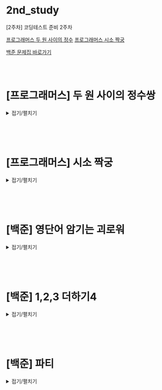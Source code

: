 # 2nd_study

[2주차] 코딩테스트 준비 2주차
<br/>

[프로그래머스 두 원 사이의 정수](https://school.programmers.co.kr/learn/courses/30/lessons/152996)
[프로그래머스 시소 짝궁](https://school.programmers.co.kr/learn/challenges?order=recent)

[백준 문제집 바로가기](https://www.acmicpc.net/workbook/view/16423)

<br/><br/>

# [프로그래머스] 두 원 사이의 정수쌍

<details>
<summary>접기/펼치기</summary>
<div markdown="1">

## [성구](./두%20원%20사이의%20정수쌍/성구.py)

```py

```

## [민웅](./두%20원%20사이의%20정수쌍/민웅.py)

```py
import math

def solution(r1, r2):
    ans = 0
    for i in range(0, r1):
        ans += math.floor(math.sqrt(r2**2 - i**2)) - math.floor(math.sqrt(r1**2 - i**2 - 1))
    for i in range(r1, r2):
        ans += math.floor(math.sqrt(r2**2 - i**2))
    return 4 * ans

```

## [병국](./두%20원%20사이의%20정수쌍/병국.py)

```py

```

## [상미](./두%20원%20사이의%20정수쌍/상미.py)

```py

```

</div>
</details>

<br/><br/><br/>

# [프로그래머스] 시소 짝궁

<details>
<summary>접기/펼치기</summary>
<div markdown="1">

## [성구](./시소%20짝궁/성구.py)

```py

```

## [민웅](./시소%20짝궁/민웅.py)

```py
def solution(weights):
    answer = 0
    num = {}
    weights.sort(reverse=True)
    for v in weights:
        if v in num.keys():
            answer += num[v]
            num[v] += 1
        else:
            num[v] = 1
        if v*3/2 in num.keys():
            answer += num[v*3/2]
        if v*4/3 in num.keys():
            answer += num[v*4/3]
        if v*2 in num.keys():
            answer += num[v*2]

    return answer
```

## [병국](./시소%20짝궁/병국.py)

```py
def solution(weights):
    answer = 0
    N = len(weights)
    weights.sort()
    dict = {}
    for i in weights:
        if i in dict:
            answer += dict[i]
            dict[i]+=1
        else:
            dict[i] = 1
        if (i/(3/2)) in dict:
            answer += dict[(i/(3/2))]
        if (i/(4/3)) in dict:
            answer += dict[(i/(4/3))]
        if (i/2) in dict:
            answer += dict[(i/2)]

    return answer
```

## [상미](./시소%20짝궁/상미.py)

```py

```

</div>
</details>

<br/><br/><br/>

# [백준] 영단어 암기는 괴로워

<details>
<summary>접기/펼치기</summary>
<div markdown="1">

## [성구](./영단어%20암기는%20괴로워/성구.py)

```py
# 20920 영단어 암기는 괴로워
import sys
from collections import defaultdict
input = sys.stdin.readline
# Input
N, M = map(int, input().split())

# define
voca = defaultdict(int)

# dictionary setting {"voca": count}
for _ in range(N):
    word = input().strip()
    if len(word) >= M:
        voca[word] += 1

# 정렬을 위한 리스트
vocaList = []
for key, val in voca.items():
    vocaList.append((val, key))
# 음수를 활용한 부분 역정렬(우선순위: count, 길이, 사전순)
vocaList.sort(key=lambda x: (-x[0], -len(x[1]), x[1]))

# Output
for item in vocaList:
    print(item[1])


```

## [민웅](./영단어%20암기는%20괴로워/민웅.py)

```py
# 20920_영단어암기는괴로워_hard-english-word
import sys
input = sys.stdin.readline

N, M = map(int, input().split())

memo = [[] for _ in range(100000)]
times = {}
for _ in range(N):
    word = input().strip()
    if len(word) < M:
        continue
    else:
        if word in times.keys():
            times[word] += 1
        else:
            times[word] = 1

for (key, value) in times.items():
    memo[value].append([key, len(key)])

for i in range(99999, 0, -1):
    # print(i)
    if memo[i]:
        memo[i].sort(key=lambda x: (-x[1], x[0]))
        for v in memo[i]:
            print(v[0])
```

## [병국](./영단어%20암기는%20괴로워/병국.py)

```py
n,m = map(int,input().split())
dic = {}
for _ in range(n):
    eng = input()
    if len(eng) < m:
        continue
    if eng in dic:
        dic[eng] += 1
    else:
        dic[eng] = 1
sordic = (sorted(dic.items(),key=lambda x:(-x[1],-len(x[0]),x[0])))
for i in (list(sordic)):
    print(i[0])

```

## [상미](./영단어%20암기는%20괴로워/상미.py)

```py

```

</div>
</details>

<br/><br/><br/>

# [백준] 1,2,3 더하기4

<details>
<summary>접기/펼치기</summary>
<div markdown="1">

## [성구](./1,2,3%20더하기4%20/성구.py)

```py

```

## [민웅](./1,2,3%20더하기4%20/민웅.py)

```py
# 15989_1,2,3 더하기 4_plus-four
import sys
input = sys.stdin.readline

N = int(input())

dp = [1 for _ in range(10001)]
dp[1] = 1
dp[2] = 2

for i in range(3, 10001):
    dp[i] += dp[i-2]

for i in range(3, 10001):
    dp[i] += dp[i-3]


for _ in range(N):
    print(dp[int(input())])

# # 15989_1,2,3 더하기 4_plus-four
# import sys
# input = sys.stdin.readline

# N = int(input())

# dp = [1 for _ in range(10001)]
# dp[1] = 1
# dp[2] = 2
# dp[3] = 3

# for i in range(4, 10001):
#     dp[i] += dp[i-2]

# for i in range(4, 10001):
#     dp[i] += dp[i-3]


# for _ in range(N):
#     print(dp[int(input())])
```

## [병국](./1,2,3%20더하기4%20/병국.py)

```py
n = int(input())
arr = []
for _ in range(n):
    arr.append(int(input()))
arr_max = max(arr)
dp = [1]*(arr_max+1)

for i in range(2, arr_max+1):
    dp[i] += dp[i - 2]

for i in range(3, arr_max+1):
    dp[i] += dp[i - 3]

# 2의배수*1이면 1개 2*2면 2개
# 3의배수*1이면 1개 3*2면 2개
for i in arr:
    print(dp[i])

```

## [상미](./1,2,3%20더하기4%20/상미.py)

```py

```

</div>
</details>

<br/><br/><br/>

# [백준] 파티

<details>
<summary>접기/펼치기</summary>
<div markdown="1">

## [성구](./파티/성구.py)

```py

```

## [민웅](./파티/민웅.py)

```py
# 1238_파티_party
import sys
input = sys.stdin.readline

N, M, X = map(int, input().split())

adjL = [[] for _ in range(N+1)]
adjL2 = [[] for _ in range(N+1)]
visited = [0]*(N+1)
visited2 = [0]*(N+1)
for _ in range(M):
    s, g, t = map(int, input().split())
    adjL[g].append([s, t])
    adjL2[s].append([g, t])

stack = [[X, 0]]
stack2 = [[X, 0]]
visited[X] = 1
visited2[X] = 1
ans = 0
while stack:
    node, dis = stack.pop()

    for v in adjL[node]:
        if visited[v[0]] == 0 or visited[v[0]] > dis+v[1]:
            stack.append([v[0], dis + v[1]])
            visited[v[0]] = dis + v[1]

while stack2:
    node, dis = stack2.pop()

    for v in adjL2[node]:
        if visited2[v[0]] == 0 or visited2[v[0]] > dis+v[1]:
            stack2.append([v[0], dis + v[1]])
            visited2[v[0]] = dis + v[1]

for i in range(1, N+1):
    if (visited[i] + visited2[i]) > ans:
        ans = (visited[i] + visited2[i])
print(ans)

```

## [병국](./파티/병국.py)

```py
import heapq


def dijk(start):
    q = []
    heapq.heappush(q,(0,start))
    while q:
        dist, now = heapq.heappop(q)

        if distance[now] < dist: # 갱신해줄필요없다 ( 거리가 더 짧다 ) 그럼 패스
            continue
        #거리가 크다면
        for now1, dist1 in graph[now]: # 연결된거 다 탐색하자,,
            if dist+dist1 < distance[now1]: # 갱신해주자
                distance[now1] = dist+dist1 # 갱신해주면 뭐해야되지,,
                heapq.heappush(q, (dist+dist1, now1))



n,m,x = map(int,input().split())
INF = float('inf')
graph = [[] for _ in range(n+1)]
visited = [False] *(n+1)
for _ in range(m):
    start, end, time = map(int,input().split())
    graph[start].append((end,time))
# print(graph)

answer = [[0]*(n+1)]
for i in range(1,n+1):
    distance = [INF]*(n+1)
    dijk(i)
    answer.append(distance)
# print(answer)
maxx = 0
for i in range(1,n+1):
    if i == x:
        continue
    if maxx < answer[i][x]+answer[x][i]:
        maxx =answer[i][x]+answer[x][i]
print(maxx)

```

## [상미](./파티/상미.py)

```py

```

</div>
</details>

